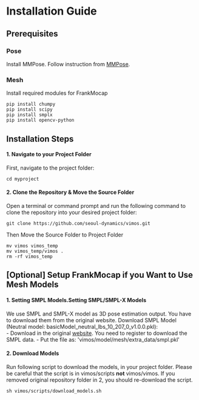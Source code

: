 # Installation Guide 
## Prerequisites
### Pose

Install MMPose. Follow instruction from [MMPose](https://mmpose.readthedocs.io/en/latest/installation.html).

### Mesh
Install required modules for FrankMocap

```shell
pip install chumpy
pip install scipy
pip install smplx
pip install opencv-python
```

## Installation Steps
#### 1. Navigate to your Project Folder
First, navigate to the project folder:
```shell
cd myproject
```

#### 2. Clone the Repository & Move the Source Folder
Open a terminal or command prompt and run the following command to clone the repository into your desired project folder:
```shell
git clone https://github.com/seoul-dynamics/vimos.git
```

Then Move the Source Folder to Project Folder
```shell
mv vimos vimos_temp
mv vimos_temp/vimos .
rm -rf vimos_temp
```

## [Optional] Setup FrankMocap if you Want to Use Mesh Models

#### 1. Setting SMPL Models.Setting SMPL/SMPL-X Models
We use SMPL and SMPL-X model as 3D pose estimation output. You have to download them from the original website.
Download SMPL Model (Neutral model: basicModel_neutral_lbs_10_207_0_v1.0.0.pkl):    
    - Download in the original [website](http://smplify.is.tue.mpg.de/login). You need to register to download the SMPL data.
    - Put the file as: 'vimos/model/mesh/extra_data/smpl.pkl'

#### 2. Download Models
Run following script to download the models, in your project folder. Please be careful that the script is in vimos/scripts **not** vimos/vimos. If you removed original repository folder in 2, you should re-download the script.
```shell
sh vimos/scripts/download_models.sh
```

